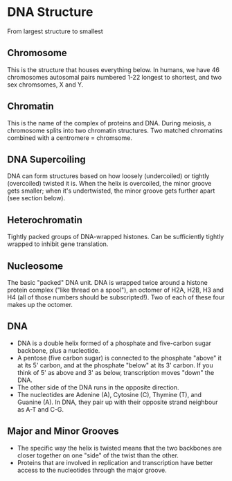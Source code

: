 # DNA Structure
From largest structure to smallest
## Chromosome
This is the structure that houses everything below. In humans, we have 46 chromosomes autosomal pairs numbered 1-22 longest to shortest, and two sex chromsomes, X and Y.
## Chromatin
This is the name of the complex of proteins and DNA. During meiosis, a chromosome splits into two chromatin structures. Two matched chromatins combined with a centromere = chromsome.
## DNA Supercoiling
DNA can form structures based on how loosely (undercoiled) or tightly (overcoiled) twisted it is. When the helix is overcoiled, the minor groove gets smaller; when it's undertwisted, the minor groove gets further apart (see section below).
## Heterochromatin
Tightly packed groups of DNA-wrapped histones. Can be sufficiently tightly wrapped to inhibit gene translation.
## Nucleosome
The basic "packed" DNA unit. DNA is wrapped twice around a histone protein complex ("like thread on a spool"), an octomer of H2A, H2B, H3 and H4 (all of those numbers should be subscripted!). Two of each of these four makes up the octomer.
## DNA
- DNA is a double helix formed of a phosphate and five-carbon sugar backbone, plus a nucleotide.
- A pentose (five carbon sugar) is connected to the phosphate "above" it at its 5' carbon, and at the phosphate "below" at its 3' carbon. If you think of 5' as above and 3' as below, transcription moves "down" the DNA.
- The other side of the DNA runs in the opposite direction.
- The nucleotides are Adenine (A), Cytosine (C), Thymine (T), and Guanine (A). In DNA, they pair up with their opposite strand neighbour as A-T and C-G.
## Major and Minor Grooves
- The specific way the helix is twisted means that the two backbones are closer together on one "side" of the twist than the other.
- Proteins that are involved in replication and transcription have better access to the nucleotides through the major groove.
